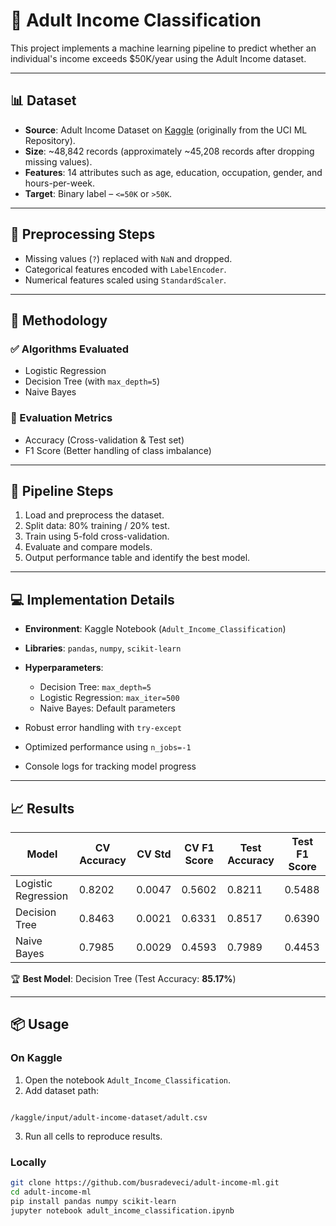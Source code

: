 # 🧠 Adult Income Classification

This project implements a machine learning pipeline to predict whether an individual's income exceeds $50K/year using the Adult Income dataset.

---

## 📊 Dataset

- **Source**: Adult Income Dataset on [Kaggle](https://www.kaggle.com) (originally from the UCI ML Repository).  
- **Size**: ~48,842 records (approximately ~45,208 records after dropping missing values).  
- **Features**: 14 attributes such as age, education, occupation, gender, and hours-per-week.  
- **Target**: Binary label – `<=50K` or `>50K`.

---

## 🔧 Preprocessing Steps

- Missing values (`?`) replaced with `NaN` and dropped.
- Categorical features encoded with `LabelEncoder`.
- Numerical features scaled using `StandardScaler`.

---

## 🧪 Methodology

### ✅ Algorithms Evaluated

- Logistic Regression  
- Decision Tree (with `max_depth=5`)  
- Naive Bayes  

### 📐 Evaluation Metrics

- Accuracy (Cross-validation & Test set)  
- F1 Score (Better handling of class imbalance)  

---

## 🔁 Pipeline Steps

1. Load and preprocess the dataset.  
2. Split data: 80% training / 20% test.  
3. Train using 5-fold cross-validation.  
4. Evaluate and compare models.  
5. Output performance table and identify the best model.  

---

## 💻 Implementation Details

- **Environment**: Kaggle Notebook (`Adult_Income_Classification`)  
- **Libraries**: `pandas`, `numpy`, `scikit-learn`  
- **Hyperparameters**:  
  - Decision Tree: `max_depth=5`  
  - Logistic Regression: `max_iter=500`  
  - Naive Bayes: Default parameters  

- Robust error handling with `try-except`  
- Optimized performance using `n_jobs=-1`  
- Console logs for tracking model progress  

---

## 📈 Results

| Model              | CV Accuracy | CV Std  | CV F1 Score | Test Accuracy | Test F1 Score |
|--------------------|-------------|---------|-------------|----------------|----------------|
| Logistic Regression| 0.8202      | 0.0047  | 0.5602      | 0.8211         | 0.5488         |
| Decision Tree      | 0.8463      | 0.0021  | 0.6331      | 0.8517         | 0.6390         |
| Naive Bayes        | 0.7985      | 0.0029  | 0.4593      | 0.7989         | 0.4453         |

🏆 **Best Model**: Decision Tree (Test Accuracy: **85.17%**)

---

## 📦 Usage

### On Kaggle

1. Open the notebook `Adult_Income_Classification`.  
2. Add dataset path:  
```

/kaggle/input/adult-income-dataset/adult.csv

````
3. Run all cells to reproduce results.

### Locally

```bash
git clone https://github.com/busradeveci/adult-income-ml.git
cd adult-income-ml
pip install pandas numpy scikit-learn
jupyter notebook adult_income_classification.ipynb
````

